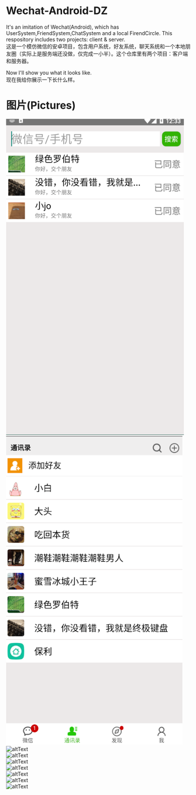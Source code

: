 # Wechat-Android-DZ
It's an imitation of Wechat(Android), which has UserSystem,FriendSystem,ChatSystem and a local FirendCircle. This respository includes two projects: client &amp; server.<br>
这是一个模仿微信的安卓项目，包含用户系统，好友系统，聊天系统和一个本地朋友圈（实际上是服务端还没做，仅完成一小半）。这个仓库里有两个项目：客户端和服务器。<br>

Now I'll show you what it looks like.<br>
现在我给你展示一下长什么样。<br>

# 图片(Pictures)
![altText](./static/1.png)<br>
![altText](./static/2.png)<br>
![altText](./static/3.png)<br>
![altText](./static/4.png)<br>
![altText](./static/5.png)<br>
![altText](./static/6.png)<br>
![altText](./static/7.png)<br>
![altText](./static/8.png)<br>
![altText](./static/9.png)<br>
